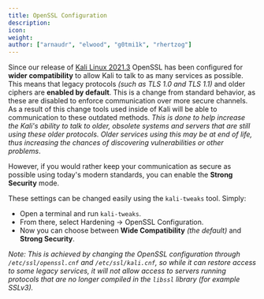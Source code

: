 ```yaml
---
title: OpenSSL Configuration
description:
icon:
weight:
author: ["arnaudr", "elwood", "g0tmi1k", "rhertzog"]
---
```


Since our release of [Kali Linux 2021.3](https://www.kali.org/blog/kali-linux-2021-3-release/) OpenSSL has been configured for **wider compatibility** to allow Kali to talk to as many services as possible. This means that legacy protocols _(such as TLS 1.0 and TLS 1.1)_ and older ciphers are **enabled by default**. This is a change from standard behavior, as these are disabled to enforce communication over more secure channels. As a result of this change tools used inside of Kali will be able to communication to these outdated methods. _This is done to help increase the Kali's ability to talk to older, obsolete systems and servers that are still using these older protocols. Older services using this may be at end of life, thus increasing the chances of discovering vulnerabilities or other problems_.

However, if you would rather keep your communication as secure as possible using today's modern standards, you can enable the **Strong Security** mode.

These settings can be changed easily using the `kali-tweaks` tool. Simply:

- Open a terminal and run `kali-tweaks`. 
- From there, select Hardening -> OpenSSL Configuration.
- Now you can choose between **Wide Compatibility** _(the default)_ and **Strong Security**.

_Note: This is achieved by changing the OpenSSL configuration through `/etc/ssl/openssl.cnf` and `/etc/ssl/kali.cnf`, so while it can restore access to some legacy services, it will not allow access to servers running protocols that are no longer compiled in the `libssl` library (for example SSLv3)._

